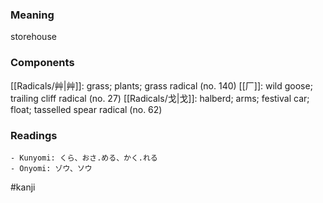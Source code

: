 ### Meaning

storehouse

### Components

[[Radicals/艸|艸]]: grass; plants; grass radical (no. 140) [[厂]]: wild goose; trailing cliff radical (no. 27) [[Radicals/戈|戈]]: halberd; arms; festival car; float; tasselled spear radical (no. 62)

### Readings

```
- Kunyomi: くら、おさ.める、かく.れる
- Onyomi: ゾウ、ソウ
```

#kanji